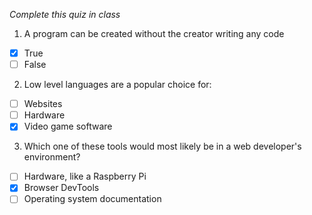 *Complete this quiz in class*

1. A program can be created without the creator writing any code

- [x] True
- [ ] False

2. Low level languages are a popular choice for:

- [ ] Websites
- [ ] Hardware
- [x] Video game software

3. Which one of these tools would most likely be in a web developer's environment?

- [ ] Hardware, like a Raspberry Pi
- [x] Browser DevTools
- [ ] Operating system documentation
